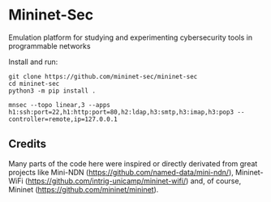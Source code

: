 # Mininet-Sec
Emulation platform for studying and experimenting cybersecurity tools in programmable networks

Install and run:
```
git clone https://github.com/mininet-sec/mininet-sec
cd mininet-sec
python3 -m pip install .

mnsec --topo linear,3 --apps h1:ssh:port=22,h1:http:port=80,h2:ldap,h3:smtp,h3:imap,h3:pop3 --controller=remote,ip=127.0.0.1
```

## Credits

Many parts of the code here were inspired or directly derivated from great projects like
Mini-NDN (https://github.com/named-data/mini-ndn/), Mininet-WiFi 
(https://github.com/intrig-unicamp/mininet-wifi/) and, of course, Mininet
(https://github.com/mininet/mininet).
